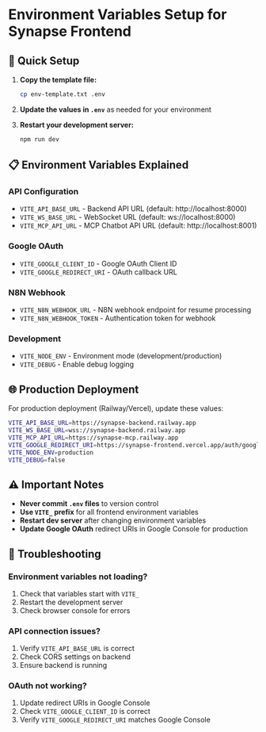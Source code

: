 # Environment Variables Setup for Synapse Frontend

## 🚀 Quick Setup

1. **Copy the template file:**
   ```bash
   cp env-template.txt .env
   ```

2. **Update the values in `.env`** as needed for your environment

3. **Restart your development server:**
   ```bash
   npm run dev
   ```

## 📋 Environment Variables Explained

### API Configuration
- `VITE_API_BASE_URL` - Backend API URL (default: http://localhost:8000)
- `VITE_WS_BASE_URL` - WebSocket URL (default: ws://localhost:8000)
- `VITE_MCP_API_URL` - MCP Chatbot API URL (default: http://localhost:8001)

### Google OAuth
- `VITE_GOOGLE_CLIENT_ID` - Google OAuth Client ID
- `VITE_GOOGLE_REDIRECT_URI` - OAuth callback URL

### N8N Webhook
- `VITE_N8N_WEBHOOK_URL` - N8N webhook endpoint for resume processing
- `VITE_N8N_WEBHOOK_TOKEN` - Authentication token for webhook

### Development
- `VITE_NODE_ENV` - Environment mode (development/production)
- `VITE_DEBUG` - Enable debug logging

## 🌐 Production Deployment

For production deployment (Railway/Vercel), update these values:

```bash
VITE_API_BASE_URL=https://synapse-backend.railway.app
VITE_WS_BASE_URL=wss://synapse-backend.railway.app
VITE_MCP_API_URL=https://synapse-mcp.railway.app
VITE_GOOGLE_REDIRECT_URI=https://synapse-frontend.vercel.app/auth/google/callback
VITE_NODE_ENV=production
VITE_DEBUG=false
```

## ⚠️ Important Notes

- **Never commit `.env` files** to version control
- **Use `VITE_` prefix** for all frontend environment variables
- **Restart dev server** after changing environment variables
- **Update Google OAuth** redirect URIs in Google Console for production

## 🔧 Troubleshooting

### Environment variables not loading?
1. Check that variables start with `VITE_`
2. Restart the development server
3. Check browser console for errors

### API connection issues?
1. Verify `VITE_API_BASE_URL` is correct
2. Check CORS settings on backend
3. Ensure backend is running

### OAuth not working?
1. Update redirect URIs in Google Console
2. Check `VITE_GOOGLE_CLIENT_ID` is correct
3. Verify `VITE_GOOGLE_REDIRECT_URI` matches Google Console
